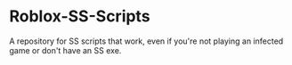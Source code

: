 # Roblox-SS-Scripts
A repository for SS scripts that work, even if you're not playing an infected game or don't have an SS exe.
